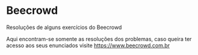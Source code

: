 # Beecrowd
Resoluções de alguns exercícios do Beecrowd

Aqui encontram-se somente as resoluções dos problemas, caso queira ter acesso aos seus enunciados visite https://www.beecrowd.com.br
